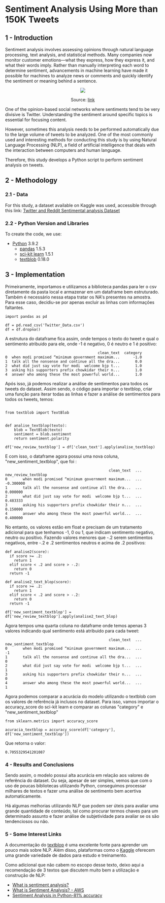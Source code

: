 # Sentiment Analysis Using More than 150K Tweets

## 1 - Introduction

Sentiment analysis involves assessing opinions through natural language processing, text analysis, and statistical methods. Many companies now monitor customer emotions—what they express, how they express it, and what their words imply. Rather than manually interpreting each word to determine sentiment, advancements in machine learning have made it possible for machines to analyze news or comments and quickly identify the sentiment or meaning behind a sentence.

<p align="center">
  <img src="https://miro.medium.com/v2/resize:fit:750/format:webp/1*fDnVCDLv3a8tyxuZEWIS3w.png" />
</p>
<p align="center">
  Source: <a href="https://medium.com/@liangnguyen612/sentiment-analysis-in-python-81-accuracy-ab5d694b7ef8">link</a>
</p>

One of the opinion-based social networks where sentiments tend to be very divisive is Twitter. Understanding the sentiment around specific topics is essential for focusing content.

However, sometimes this analysis needs to be performed automatically due to the large volume of tweets to be analyzed. One of the most commonly used and interesting methods for conducting this study is by using Natural Language Processing (NLP), a field of artificial intelligence that deals with the interaction between computers and human language.

Therefore, this study develops a Python script to perform sentiment analysis on tweets.

## 2 - Methodology

### 2.1 - Data

For this study, a dataset available on Kaggle was used, accessible through this link: [Twitter and Reddit Sentimental analysis Dataset
](https://www.kaggle.com/datasets/cosmos98/twitter-and-reddit-sentimental-analysis-dataset)

### 2.2 - Python Version and Libraries

To create the code, we use: 

- [Python](https://www.python.org/) 3.9.2
  - [pandas](https://pandas.pydata.org/) 1.5.3
  - [sci-kit learn](https://scikit-learn.org/stable/) 1.5.1
  - [textblob](https://textblob.readthedocs.io/en/dev/#) 0.18.0

## 3 - Implementation

Primeiramente, importamos e utilizamos a biblioteca pandas para ler o csv diretamente da pasta local e armazenar em um dataframe bem estruturado. Também é necessário nessa etapa tratar os NA's presentes na amostra. Para esse caso, decidiu-se por apenas excluir as linhas com informações faltantes. 

```
import pandas as pd 

df = pd.read_csv('Twitter_Data.csv')
df = df.dropna()
```

A estrutura do dataframe fica assim, onde tempos o texto do tweet e qual o sentimento atribuido para ele, onde -1 é negativo, 0 é neutro e 1 é positivo:

```
                                          clean_text  category 
0  when modi promised “minimum government maximum...      -1.0
1  talk all the nonsense and continue all the dra...       0.0
2  what did just say vote for modi  welcome bjp t...       1.0
3  asking his supporters prefix chowkidar their n...       1.0
4  answer who among these the most powerful world...       1.0
```


Após isso, já podemos realizar a análise de sentimentos para todos os tweets do dataset. Assim sendo, o código para importar o textblop, criar uma função para iterar todas as linhas e fazer a análise de sentimentos para todos os tweets, temos: 

```

from textblob import TextBlob


def analise_textblop(texto):
    blob = TextBlob(texto)
    sentiment = blob.sentiment
    return sentiment.polarity

df['new_review_textblop'] = df['clean_text'].apply(analise_textblop)

```

E com isso, o dataframe agora possui uma nova coluna, "new_sentiment_textblop", que foi :

```
                                               clean_text  ...  new_review_textblop
0       when modi promised “minimum government maximum...  ...            -0.300000
1       talk all the nonsense and continue all the dra...  ...             0.000000
2       what did just say vote for modi  welcome bjp t...  ...             0.483333
3       asking his supporters prefix chowkidar their n...  ...             0.150000
4       answer who among these the most powerful world...  ...             0.400000
```

No entanto, os valores estão em float e precisam de um tratamento adicional para que tenhamos -1, 0 ou 1, que indicam sentimento negativo, neutro ou positivo. Fazendo valores menores que -.2 serem sentimentos negativos, entre -.2 e .2 sentimentos neutros e acima de .2 positivos: 

```
def analise2(score):
  if score >= .2:
    return 1
  elif score < .2 and score > -.2:
    return 0
  return -1

def analise2_text_blop(score):
  if score >= .2:
    return 1
  elif score < .2 and score > -.2:
    return 0
  return -1

df['new_sentiment_textblop'] = df['new_review_textblop'].apply(analise2_text_blop)
```

Agora tempos uma quarta coluna no dataframe onde temos apenas 3 valores indicando qual sentimento está atribuido para cada tweet:

```
                                               clean_text  ...  new_sentiment_textblop
0       when modi promised “minimum government maximum...  ...                      -1
1       talk all the nonsense and continue all the dra...  ...                       0
2       what did just say vote for modi  welcome bjp t...  ...                       1
3       asking his supporters prefix chowkidar their n...  ...                       0
4       answer who among these the most powerful world...  ...                       1
```

Agora podemos comparar a acurácia do modelo utilizando o textblob com os valores de referência já inclusos no dataset. Para isso, vamos importar o accuracy_score do sci-kit learn e comparar as colunas "category" e "new_sentiment_textblop"

```
from sklearn.metrics import accuracy_score

acuracia_textblop = accuracy_score(df['category'], df['new_sentiment_textblop'])

```

Que retorna o valor: 

```
0.7055329541201087
```

### 4 - Results and Conclusions

Sendo assim, o modelo possui alta acurácia em relação aos valores de referência do dataset. Ou seja, apesar de ser simples, vemos que com o uso de poucas bibliotecas utilizando Python, conseguimos processar milhares de textos e fazer uma análise de sentimento bem acertiva automaticamente. 

Há algumas melhorias utilizando NLP que podem ser úteis para avaliar uma grande quantidade de conteúdo, tal como procurar termos chaves para um determinado assunto e fazer análise de subjetividade para avaliar se os são tendenciosos ou não. 

### 5 - Some Interest Links

A documentação do [textblop](https://textblob.readthedocs.io/en/dev/#) é uma excelente fonte para aprender um pouco mais sobre NLP. Além disso, plataformas como o [Kaggle](kaggle.com) oferecem uma grande variedade de dados para estudo e treinamento. 

Como adicional que não cabem no escopo desse texto, deixo aqui a recomendação de 3 textos que discutem muito bem a utilização e construção de NLP: 
- [What is sentiment analysis?](https://www.ibm.com/topics/sentiment-analysis)
- [What is Sentiment Analysis? - AWS](https://aws.amazon.com/what-is/sentiment-analysis/#:~:text=Sentiment%20analysis%20is%20the%20process,social%20media%20comments%2C%20and%20reviews.)
- [Sentiment Analysis in Python-81% accuracy](https://medium.com/@liangnguyen612/sentiment-analysis-in-python-81-accuracy-ab5d694b7ef8)

